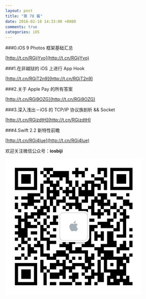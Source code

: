 ```yaml
---
layout: post
title: "第 78 篇"
date: 2016-02-18 14:33:00 +0800
comments: true
categories: iOS
---
```

###0.iOS 9 Photos 框架基础汇总

[http://t.cn/RGijYvo](http://t.cn/RGijYvo)  

###1.在非越狱的 iOS 上进行 App Hook

[http://t.cn/RGiT2n9](http://t.cn/RGiT2n9)  

###2.关于 Apple Pay 的所有答案

[http://t.cn/RGi9OZG](http://t.cn/RGi9OZG)  

###3.深入浅出－iOS 的 TCP/IP 协议族剖析 && Socket

[http://t.cn/RGizdtH](http://t.cn/RGizdtH)  

###4.Swift 2.2 新特性前瞻

[http://t.cn/RGi4Iue](http://t.cn/RGi4Iue)  

欢迎关注微信公众号：**iosbiji**

![iOS开发笔记](/images/weixin.jpg)